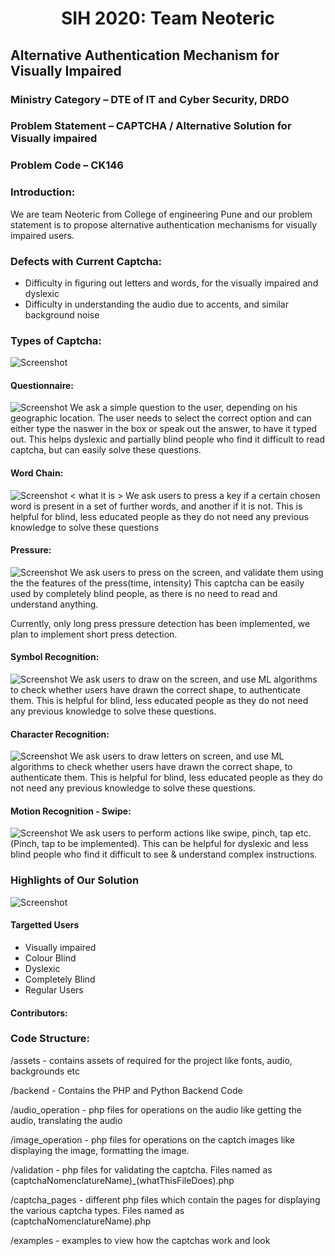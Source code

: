 # <div align="center"> SIH 2020: Team Neoteric </div>


## Alternative Authentication Mechanism for Visually Impaired


### Ministry Category – DTE of IT and Cyber Security, DRDO 
### Problem Statement – CAPTCHA / Alternative Solution for Visually impaired 
### Problem Code – CK146


### Introduction: 
We are team Neoteric from College of engineering Pune and our problem statement is to propose alternative authentication mechanisms for visually impaired users.


### Defects with Current Captcha:
* Difficulty in figuring out letters and words, for the visually impaired and dyslexic
* Difficulty in understanding the audio due to accents, and similar background noise 


### Types of Captcha:

![Screenshot](assets/images/captcha-types.png)


#### Questionnaire:

![Screenshot](assets/images/questionnaire.jpeg) 
We ask a simple question to the user, depending on his geographic location. The user needs to select the correct option and can either type the naswer in the box or speak out the answer, to have it typed out. 
This helps dyslexic and partially blind people who find it difficult to read captcha, but can easily solve these questions.

#### Word Chain:

![Screenshot](assets/images/word_chain.jpg)
< what it is >
We ask users to press a key if a certain chosen word is present in a set of further words, and another if it is not.
This is helpful for blind, less educated people as they do not need any previous knowledge to solve these questions

#### Pressure:

![Screenshot](assets/images/pressure.jpeg)
We ask users to press on the screen, and validate them using the the features of the press(time, intensity)
This captcha can be easily used by completely blind people, as there is no need to read and understand anything.

Currently, only long press pressure detection has been implemented, we plan to implement short press detection.
​

#### Symbol Recognition:

![Screenshot](assets/images/shape.jpeg)
We ask users to draw on the screen, and use ML algorithms to check whether users have drawn the correct shape, to authenticate them.
This is helpful for blind, less educated people as they do not need any previous knowledge to solve these questions.



#### Character Recognition:

![Screenshot](assets/images/letter.jpeg)
We ask users to draw letters on screen, and use ML algorithms to check whether users have drawn the correct shape, to authenticate them.
This is helpful for blind, less educated people as they do not need any previous knowledge to solve these questions.


#### Motion Recognition - Swipe:

![Screenshot](assets/images/touch.jpeg)
We ask users to perform actions like swipe, pinch, tap etc.(Pinch, tap to be implemented).
This can be helpful for dyslexic and less blind people who find it difficult to see & understand complex instructions.


### Highlights of Our Solution

![Screenshot](assets/images/highlights.png)

#### Targetted Users
* Visually impaired
* Colour Blind
* Dyslexic
* Completely Blind
* Regular Users 

#### Contributors:


### Code Structure:
/assets - contains assets of required for the project like fonts, audio, backgrounds etc

/backend - Contains the PHP and Python Backend Code

/audio_operation - php files for operations on the audio like getting the audio, translating the audio

/image_operation - php files for operations on the captch images like displaying the image, formatting the image. 

/validation - php files for validating the captcha. Files named as (captchaNomenclatureName)_(whatThisFileDoes).php

/captcha_pages - different php files which contain the pages for displaying the various captcha types. Files named as (captchaNomenclatureName).php

/examples - examples to view how the captchas work and look
